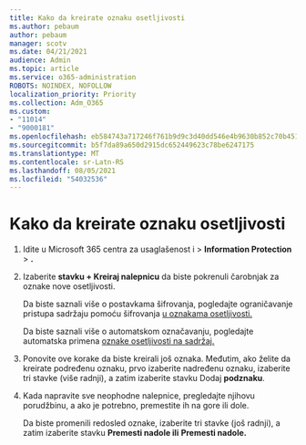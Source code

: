 ```yaml
---
title: Kako da kreirate oznaku osetljivosti
ms.author: pebaum
author: pebaum
manager: scotv
ms.date: 04/21/2021
audience: Admin
ms.topic: article
ms.service: o365-administration
ROBOTS: NOINDEX, NOFOLLOW
localization_priority: Priority
ms.collection: Adm_O365
ms.custom:
- "11014"
- "9000181"
ms.openlocfilehash: eb584743a717246f761b9d9c3d40dd546e4b9630b852c70b45165edcc29e5859
ms.sourcegitcommit: b5f7da89a650d2915dc652449623c78be6247175
ms.translationtype: MT
ms.contentlocale: sr-Latn-RS
ms.lasthandoff: 08/05/2021
ms.locfileid: "54032536"
---
```

# <a name="how-to-create-a-sensitivity-label"></a>Kako da kreirate oznaku osetljivosti

1. Idite u Microsoft 365 centra za usaglašenost i > **Information Protection**  >  **.**

1. Izaberite **stavku + Kreiraj nalepnicu** da biste pokrenuli čarobnjak za oznake nove osetljivosti.

    Da biste saznali više o postavkama šifrovanja, pogledajte ograničavanje pristupa sadržaju pomoću šifrovanja [u oznakama osetljivosti.](https://go.microsoft.com/fwlink/?linkid=2106331)

    Da biste saznali više o automatskom označavanju, pogledajte automatska primena [oznake osetljivosti na sadržaj.](https://go.microsoft.com/fwlink/?linkid=2105837)

1. Ponovite ove korake da biste kreirali još oznaka. Međutim, ako želite da kreirate podređenu oznaku, prvo izaberite nadređenu oznaku, izaberite tri stavke (više radnji), a zatim izaberite stavku Dodaj **podznaku**.

1. Kada napravite sve neophodne nalepnice, pregledajte njihovu porudžbinu, a ako je potrebno, premestite ih na gore ili dole. 
    
    Da biste promenili redosled oznake, izaberite tri stavke (još radnji), a zatim izaberite stavku **Premesti nadole ili** **Premesti nadole.**

